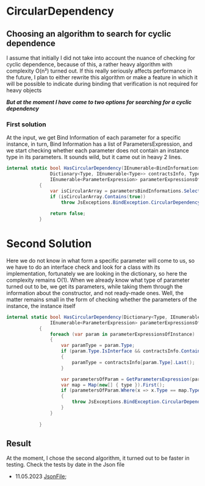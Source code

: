 ﻿# CircularDependency

## Choosing an algorithm to search for cyclic dependence

I assume that initially I did not take into account the nuance of checking for cyclic dependence, because of this, a
rather heavy algorithm with complexity O(n²) turned out. If this really seriously affects performance in the future,
I plan to either rewrite this algorithm or make a feature in which it will be possible to indicate during binding that
verification is not required for heavy objects

***But at the moment I have come to two options for searching for a cyclic dependency***

### First solution

At the input, we get Bind Information of each parameter for a specific instance, in turn, Bind Information has a list of
ParametersExpression,
and we start checking whether each parameter does not contain an instance type in its parameters. It sounds wild, but it
came out in heavy 2 lines.

```c#
internal static bool HasCircularDependency(IEnumerable<BindInformation> parametersBindInformations,
                Dictionary<Type, IEnumerable<Type>> contractsInfo, Type instanceType,
                IEnumerable<ParameterExpression> parameterExpressionsOfInstance)
            {
                var isCircularArray = parametersBindInformations.Select(x => x.ParameterExpressions.Select(parameterExpression => parameterExpression.Type).Contains(type)).ToArray();
                if (isCircularArray.Contains(true))
                    throw JsExceptions.BindException.CircularDependency(type, type);
                    
                return false;
            }
```

# Second Solution

Here we do not know in what form a specific parameter will come to us, so we have to do an interface check and look for
a class with its implementation, fortunately we are looking in the dictionary, so here the complexity remains O(1). When
we already know what type of parameter turned out to be, we get its parameters, while taking them through the
information about the constructor, and not ready-made ones. Well, the matter remains small in the form of checking
whether the parameters of the instance, the instance itself

```c#
internal static bool HasCircularDependency(Dictionary<Type, IEnumerable<Type>> contractsInfo, Type instanceType,
                IEnumerable<ParameterExpression> parameterExpressionsOfInstance)
            {
                foreach (var param in parameterExpressionsOfInstance)
                {
                    var paramType = param.Type;
                    if (param.Type.IsInterface && contractsInfo.ContainsKey(param.Type))
                    {
                        paramType = contractsInfo[param.Type].Last();
                    }

                    var parametersOfParam = GetParametersExpression(paramType);
                    var map = Map(new[] { type }).First();
                    if (parametersOfParam.Where(x => x.Type == map.Type).ToArray().Length != 0)
                    {
                        throw JsExceptions.BindException.CircularDependency(type, paramType);
                    }
                }
                
            }
```

## Result

At the moment, I chose the second algorithm, it turned out to be faster in testing. Check the tests by date in the Json
file

* 11.05.2023 [JsonFile](https://github.com/jassus213/JSInjector/tree/main/JSInjector/Tests/CircularDependency\EfficiencyTest\EffiencyTestsCd.json);



